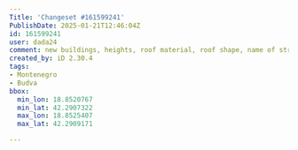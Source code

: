 ```yaml
---
Title: 'Changeset #161599241'
PublishDate: 2025-01-21T12:46:04Z
id: 161599241
user: dada24
comment: new buildings, heights, roof material, roof shape, name of streets
created_by: iD 2.30.4
tags:
- Montenegro
- Budva
bbox:
  min_lon: 18.8520767
  min_lat: 42.2907322
  max_lon: 18.8525407
  max_lat: 42.2909171

---
```

